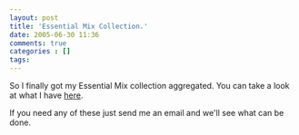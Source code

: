 ```yaml
---
layout: post
title: 'Essential Mix Collection.'
date: 2005-06-30 11:36
comments: true
categories : []
tags:
---
```

So I finally got my Essential Mix collection aggregated. You can take a look at what I have <a href="http://fusion94.org/essential.php">here</a>.

If you need any of these just send me an email and we'll see what can be done.

